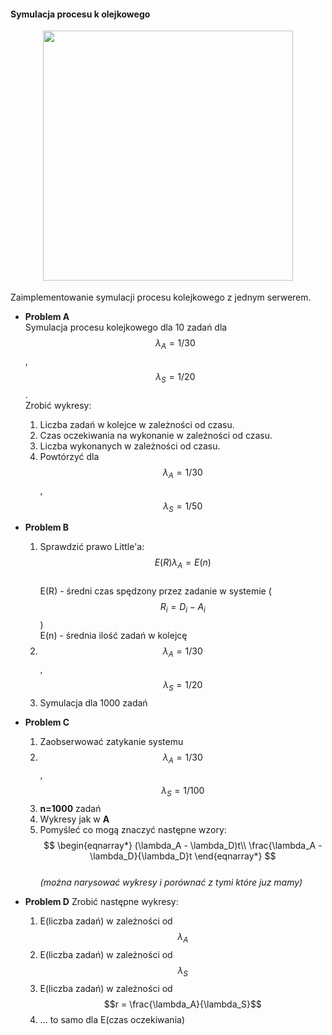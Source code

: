 #### Symulacja procesu k    olejkowego

<div class="row mt-3" style="margin-bottom: 18px">
    <div class="col-sm mt-3 mt-md-0" align='center'>
        <img class="img-fluid rounded z-depth-1" src="{{ site.baseurl }}/teaching/2021_metody_statystyczne/server.png" width="400">
    </div>
</div>

Zaimplementowanie symulacji procesu kolejkowego z jednym serwerem.

- **Problem A**  
    Symulacja procesu kolejkowego dla 10 zadań dla $$\lambda_A = 1/30$$, $$\lambda_S = 1/20$$.  
    Zrobić wykresy:
    1. Liczba zadań w kolejce w zależności od czasu.
    2. Czas oczekiwania na wykonanie w zależności od czasu.
    3. Liczba wykonanych w zależności od czasu.
    4. Powtórzyć dla $$\lambda_A = 1/30$$, $$\lambda_S = 1/50$$

- **Problem B**  
    1. Sprawdzić prawo Little'a: 
    $$E(R) \lambda_A = E(n)$$  
    E(R) - średni czas spędzony przez zadanie w systemie ($$R_i = D_i - A_i$$)  
    E(n) - średnia ilość zadań w kolejcę  
    2. $$\lambda_A = 1/30$$, $$\lambda_S = 1/20$$
    3. Symulacja dla 1000 zadań

- **Problem C**  
    1. Zaobserwować zatykanie systemu
    2. $$\lambda_A = 1/30$$, $$\lambda_S = 1/100$$
    3. **n=1000** zadań
    4. Wykresy jak w **A**
    5. Pomyśleć co mogą znaczyć następne wzory:  
     $$
     \begin{eqnarray*}
        (\lambda_A - \lambda_D)t\\ 
        \frac{\lambda_A - \lambda_D}{\lambda_D}t
    \end{eqnarray*}
    $$  
    *(można narysować wykresy i porównać z tymi które juz mamy)*

- **Problem D** 
    Zrobić następne wykresy:  
    1. E(liczba zadań) w zależności od $$\lambda_A$$
    2. E(liczba zadań) w zależności od $$\lambda_S$$
    3. E(liczba zadań) w zależności od $$r = \frac{\lambda_A}{\lambda_S}$$
    4. ... to samo dla E(czas oczekiwania)
